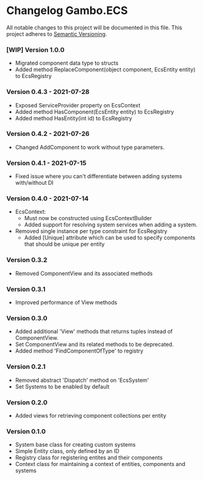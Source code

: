 # Changelog Gambo.ECS
All notable changes to this project will be documented in this file.
This project adheres to [Semantic Versioning](http://semver.org/).

### [WIP] Version 1.0.0
 - Migrated component data type to structs
 - Added method ReplaceComponent(object component, EcsEntity entity) to EcsRegistry

### Version 0.4.3 - 2021-07-28
 - Exposed ServiceProvider property on EcsContext
 - Added method HasComponent<T>(EcsEntity entity) to EcsRegistry
 - Added method HasEntity(int id) to EcsRegistry

### Version 0.4.2 - 2021-07-26
 - Changed AddComponent to work without type parameters.

### Version 0.4.1 - 2021-07-15
 - Fixed issue where you can't differentiate between adding systems with/without DI

### Version 0.4.0 - 2021-07-14
 - EcsContext:
   - Must now be constructed using EcsContextBuilder
   - Added support for resolving system services when adding a system.
 - Removed single instance per type constraint for EcsRegistry
   - Added [Unique] attribute which can be used to specify components that should be unique per entity

### Version 0.3.2
 - Removed ComponentView and its associated methods

### Version 0.3.1
 - Improved performance of View methods

### Version 0.3.0
 - Added additional 'View' methods that returns tuples instead of ComponentView.
 - Set ComponentView and its related methods to be deprecated.
 - Added method 'FindComponentOfType<T>' to registry

### Version 0.2.1
 - Removed abstract 'Dispatch' method on 'EcsSystem'
 - Set Systems to be enabled by default

### Version 0.2.0
 - Added views for retrieving component collections per entity

### Version 0.1.0
 - System base class for creating custom systems
 - Simple Entity class, only defined by an ID
 - Registry class for registering entites and their components
 - Context class for maintaining a context of entities, components and systems
